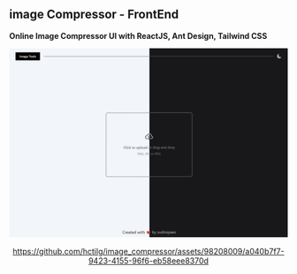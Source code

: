 ## image Compressor - FrontEnd

**Online Image Compressor UI with ReactJS, Ant Design, Tailwind CSS**

<div align="center">

![](preview.png)

https://github.com/hctilg/image_compressor/assets/98208009/a040b7f7-9423-4155-96f6-eb58eee8370d
